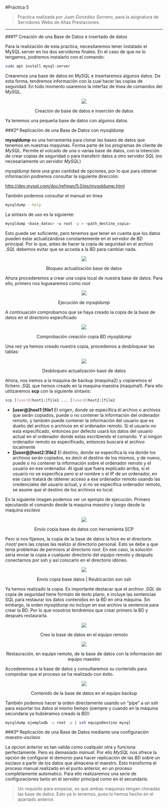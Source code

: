 #Práctica 5
>Practica realizada por *Juan González Serrano*, para la asignatura de Servidores Webs de Altas Prestaciones

***

###1º Creación de una Base de Datos e insertado de datos

Para la realización de esta practica, necesitaremos tener instalado el MySQL server en los dos servidores finales. En el caso de que no lo tengamos, podremos instalarlo con el comando:
```sh
sudo apt install mysql-server
```

Crearemos una base de datos en MySQL e insertaremos algunos datos. De esta forma, tendremos información con la cual hacer las copias de seguridad.
En todo momento usaremos la interfaz de linea de comandos del MySQL.

<div align="center">
    <img src="https://github.com/naujgs/SWAP1516/blob/master/Practica5/img/bd_crear.png">
    <p> Creación de base de datos e inserción de datos</p>
</div>

Ya tenemos una pequeña base de datos con algunos datos.

###2º Replicación de una Base de Datos con *mysqldump*

**mysqldump** es una herramienta para clonar las bases de datos que tenemos en nuestras maquinas.
Forma parte de los programas de cliente de *MySQL*. Permite el volcado de una o varias base de datos, con la intención de crear copias de seguridad o para transferir datos a otro servidor *SQL* (no necesariamente un servidor *MySQL*)

*mysqldump* tiene una gran cantidad de opciones, por lo que para obtener información podremos consultar la siguiente dirección:

http://dev.mysql.com/doc/refman/5.0/es/mysqldump.html

También podemos consultar el manual en linea

```sh
mysqldump --help
```

La sintaxis de uso es la siguiente:

```sh
mysqldump <base_datos> -u root -p > <path_destino_copia>
```

Esto puede ser suficiente, pero tenemos que tener en cuenta que los datos pueden estar actualizándose constantemente en el servidor de BD principal. Por lo que, antes de hacer la copia de seguridad en el archivo *.SQL* debemos evitar que se acceda a la BD para cambiar nada.

<div align="center">
    <img src="https://github.com/naujgs/SWAP1516/blob/master/Practica5/img/bd_bloquear.png">
    <p> Bloqueo actualización base de datos</p>
</div>

Ahora procederemos a crear una copia local de nuestra base de datos. Para ello, primero nos loguearemos como *root*

<div align="center">
    <img src="https://github.com/naujgs/SWAP1516/blob/master/Practica5/img/mysqldump_local.png">
    <p> Ejecución de <i>mysqldump</i></p>
</div>

A continuación comprobamos que se haya creado la copia de la base de datos en el directorio especificado

<div align="center">
    <img src="https://github.com/naujgs/SWAP1516/blob/master/Practica5/img/mysqldump_local_comprobacion.png">
    <p> Comprobación creación copia BD <i>mysqldump</i></p>
</div>

Una vez ya hemos creado nuestra copia, procedemos a desbloquear las tablas:

<div align="center">
    <img src="https://github.com/naujgs/SWAP1516/blob/master/Practica5/img/bd_desbloquear.png">
    <p> Desbloqueo actualización base de datos</p>
</div>

Ahora, nos iremos a la maquina de backup (maquina2) y copiaremos el fichero *.SQL* que hemos creado en la maquina maestra (maquina1). Para ello utilizaremos **scp** con la siguiente sintaxis:

```sh
scp [[user@]host1:]file1 ... [[user@]host2:]file2
```

+ **[user@]host1:]file1**
      El origen, donde se especifica él archivo o archivos que serán copiados, puede o no contener la información del ordenador remoto, y también puede contener la información del usuario que es dueño del archivo o archivos en el ordenador remoto. Si el usuario no esta especificado, entonces por defecto usará los datos del usuario actual en el ordenador donde estas escribiendo el comando. Y si ningún ordenador remoto es especificado, entonces buscará el archivo localmente
+ **[[user@]host2:]file2**
      El destino, donde se especifica la vía donde los archivos serán copiados, es decir el destino de los mismos, y de nuevo, puede o no contener la información sobre el ordenador remoto y el usuario en ese ordenador. Al igual que fuera explicado arriba, si el usuario no se especifica pero si el nombre o el IP de un ordenador, en ese caso tratará de obtener acceso a ese ordenador remoto usando las credenciales del usuario actual, y si no se especifica ordenador remoto, se asume que el destino de los archivos es local.

En la siguiente imagen podemos ver un ejemplo de ejecución. Primero ejecutando el comando desde la maquina *maestro* y luego desde la maquina *esclavo*

<div align="center">
    <img src="https://github.com/naujgs/SWAP1516/blob/master/Practica5/img/scp_demostracion.png">
    <p> Envío copia base de datos con herramienta SCP</p>
</div>


Pero si nos fijamos, la copia de la base de datos la hice en el directorio */root/* pero las copias las realizo al directorio personal. Esto se debe a que tenia problemas de permisos al directorio *root*.
En ese caso, la solución seria enviar la copia a cualquier directorio del equipo remoto y después conectarnos por ssh y así colocarlo en el directorio idóneo.

<div align="center">
    <img src="https://github.com/naujgs/SWAP1516/blob/master/Practica5/img/scp_ejecucion.png">
    <p> Envío copia base datos | Reubicación son ssh</p>
</div>

Ya hemos realizado la copia.
Es importante destacar que el archivo *.SQL* de copia de seguridad tiene formato de texto plano, e incluye las sentencias SQL para restaurar los datos contenidos en la BD en otra máquina. Sin embargo, la orden *mysqldump* no incluye en ese archivo la sentencia para crear la BD. Por lo que nosotros tendremos que crear primero la BD y después restaurarla.

<div align="center">
    <img src="https://github.com/naujgs/SWAP1516/blob/master/Practica5/img/mysqldump_crear_bd_remota.png">
    <p> Creo la base de datos en el equipo remoto</p>
</div>

<div align="center">
    <img src="https://github.com/naujgs/SWAP1516/blob/master/Practica5/img/bd_restauracion_bk.png">
    <p> Restauración, en equipo remoto, de la base de datos con la información del equipo maestro</p>
</div>

Accederemos a la base de datos y consultaremos su contenido para comprobar que el proceso se ha realizado con éxito.

<div align="center">
    <img src="https://github.com/naujgs/SWAP1516/blob/master/Practica5/img/bd_bk_comprobacion.png">
    <p> Contenido de la base de datos en el equipo backup</p>
</div>

También podemos hacer la orden directamente usando un “pipe” a un ssh para exportar los datos al mismo tiempo (siempre y cuando en la máquina secundaria ya hubiéramos creado la BD):

```sh
mysqldump ejemplodb -u root -p | ssh equipoDestino mysql
```

###3º Replicación de una Base de Datos mediante una configuración *maestro-esclavo*

La opcion anterior es tan valida como cualquier otra y funciona perfectamente. Pero es demasiado *manual*.
Por ello *MySQL* nos ofrece la opción de configurar el demonio para hacer replicación de las *BD* sobre un esclavo a partir de los datos que almacena el maestro. Esto transforma el proceso manual realizado en el punto anterior, en un proceso completamente automatico.
Para ello realizaremos una serie de configuraciones tanto en el servidor principal como en el secundario.

>Un requisito para empezar, es que ambas maquinas tengan clonadas las base de datos. Esto ya lo tenemos, pues lo hemos hecho en el apartado anterior.
